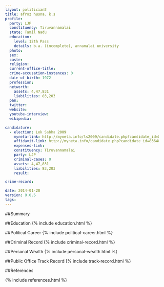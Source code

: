 ```yaml
---
layout: politician2
title: afroz husna. k.s
profile: 
  party: LJP
  constituency: Tiruvannamalai
  state: Tamil Nadu
  education: 
    level: 12th Pass
    details: b.a. (incomplete), annamalai university
  photo: 
  sex: 
  caste: 
  religion: 
  current-office-title: 
  crime-accusation-instances: 0
  date-of-birth: 1972
  profession: 
  networth: 
    assets: 4,47,831
    liabilities: 83,203
  pan: 
  twitter: 
  website: 
  youtube-interview: 
  wikipedia: 

candidature: 
  - election: Lok Sabha 2009
    myneta-link: http://myneta.info/ls2009/candidate.php?candidate_id=8364
    affidavit-link: http://myneta.info/candidate.php?candidate_id=8364&scan=original
    expenses-link: 
    constituency: Tiruvannamalai 
    party: LJP
    criminal-cases: 0
    assets: 4,47,831
    liabilities: 83,203
    result:  

crime-record: 

date: 2014-01-28
version: 0.0.5
tags: 
---
```

##Summary


##Education
{% include education.html %}


##Political Career
{% include political-career.html %}


##Criminal Record
{% include criminal-record.html %}


##Personal Wealth
{% include personal-wealth.html %}


##Public Office Track Record
{% include track-record.html %}


##References


{% include references.html %}